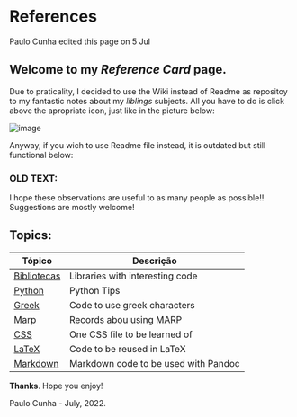 # References
Paulo Cunha edited this page on 5 Jul

## Welcome to my _Reference Card_ page.

Due to praticality, I decided to use the Wiki instead of Readme as repositoy to my fantastic notes about my *liblings* subjects. All you have to do is click above the apropriate icon, just like in the picture below:

![image](https://user-images.githubusercontent.com/28146759/227606136-8c931d7d-8ddd-4dc5-b8ac-5872828ce2de.png)

Anyway, if you wich to use Readme file instead, it is outdated but still functional below:

### OLD TEXT:
I hope these observations are useful to as many people as possible!!
Suggestions are mostly welcome!

##  Topics:

| Tópico                                                                                    | Descrição                            |
| ----------------------------------------------------------------------------------------- | ------------------------------------ |
| [Bibliotecas](./files/libs.md)                                                            | Libraries with interesting code      |
| [Python](https://github.com/cunhapaulo/ReferenceCard/wiki/Python)                         | Python Tips                          |
| [Greek](https://github.com/cunhapaulo/ReferenceCard/wiki/Greek)                           | Code to use greek characters         |
| [Marp](https://github.com/cunhapaulo/ReferenceCard/wiki/Marp)                             | Records abou using MARP              |
| [CSS](https://github.com/cunhapaulo/ReferenceCard/blob/main/slides.css)                   | One CSS file to be learned of        |
| [LaTeX](./files/latex.md)                                                                 | Code to be reused in LaTeX           |
| [Markdown](https://github.com/cunhapaulo/ReferenceCard/wiki/Markdown-to-LaTeX-via-Pandoc) | Markdown code to be used with Pandoc |



**Thanks**.
Hope you enjoy!

Paulo Cunha - July, 2022.
